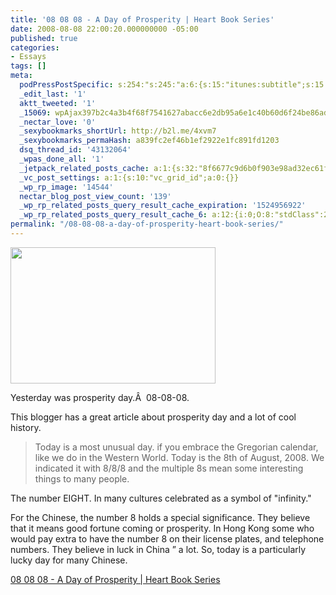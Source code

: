 ```yaml
---
title: '08 08 08 - A Day of Prosperity | Heart Book Series'
date: 2008-08-08 22:00:20.000000000 -05:00
published: true
categories:
- Essays
tags: []
meta:
  podPressPostSpecific: s:254:"s:245:"a:6:{s:15:"itunes:subtitle";s:15:"##PostExcerpt##";s:14:"itunes:summary";s:15:"##PostExcerpt##";s:15:"itunes:keywords";s:17:"##WordPressCats##";s:13:"itunes:author";s:10:"##Global##";s:15:"itunes:explicit";s:2:"No";s:12:"itunes:block";s:2:"No";}";";
  _edit_last: '1'
  aktt_tweeted: '1'
  _15069: wpAjax397b2c4a3b4f68f7541627abacc6e2db95a6e1c40b60d6f24be86adaead92df8732a39ffb114487514d2bd03505b3bea
  _nectar_love: '0'
  _sexybookmarks_shortUrl: http://b2l.me/4xvm7
  _sexybookmarks_permaHash: a839fc2ef46b1ef2922e1fc891fd1203
  dsq_thread_id: '43132064'
  _wpas_done_all: '1'
  _jetpack_related_posts_cache: a:1:{s:32:"8f6677c9d6b0f903e98ad32ec61f8deb";a:2:{s:7:"expires";i:1494587459;s:7:"payload";a:3:{i:0;a:1:{s:2:"id";i:343;}i:1;a:1:{s:2:"id";i:382;}i:2;a:1:{s:2:"id";i:107;}}}}
  _vc_post_settings: a:1:{s:10:"vc_grid_id";a:0:{}}
  _wp_rp_image: '14544'
  nectar_blog_post_view_count: '139'
  _wp_rp_related_posts_query_result_cache_expiration: '1524956922'
  _wp_rp_related_posts_query_result_cache_6: a:12:{i:0;O:8:"stdClass":2:{s:7:"post_id";s:3:"382";s:5:"score";s:17:"49.72369701772443";}i:1;O:8:"stdClass":2:{s:7:"post_id";s:4:"2330";s:5:"score";s:16:"40.0371177294927";}i:2;O:8:"stdClass":2:{s:7:"post_id";s:3:"290";s:5:"score";s:16:"40.0371177294927";}i:3;O:8:"stdClass":2:{s:7:"post_id";s:4:"1483";s:5:"score";s:17:"39.76762586461896";}i:4;O:8:"stdClass":2:{s:7:"post_id";s:4:"1160";s:5:"score";s:17:"36.46474088135896";}i:5;O:8:"stdClass":2:{s:7:"post_id";s:3:"414";s:5:"score";s:17:"36.46474088135896";}i:6;O:8:"stdClass":2:{s:7:"post_id";s:4:"1198";s:5:"score";s:17:"35.35916123568479";}i:7;O:8:"stdClass":2:{s:7:"post_id";s:4:"1000";s:5:"score";s:17:"35.35916123568479";}i:8;O:8:"stdClass":2:{s:7:"post_id";s:4:"2099";s:5:"score";s:17:"35.20118441301121";}i:9;O:8:"stdClass":2:{s:7:"post_id";s:3:"647";s:5:"score";s:17:"35.20118441301121";}i:10;O:8:"stdClass":2:{s:7:"post_id";s:3:"311";s:5:"score";s:17:"35.20118441301121";}i:11;O:8:"stdClass":2:{s:7:"post_id";s:4:"4430";s:5:"score";s:17:"34.36509663221077";}}
permalink: "/08-08-08-a-day-of-prosperity-heart-book-series/"
---
```

<img class="alignright" src="{{ site.baseurl }}/posts/2008/08/8s.jpg" alt="" width="328" height="218" />

Yesterday was prosperity day.Â  08-08-08.

This blogger has a great article about prosperity day and a lot of cool history.
>Today is a most unusual day. if you embrace the Gregorian calendar, like we do in the Western World.  Today is the 8th of August, 2008.  We indicated it with 8/8/8 and the multiple 8s mean some interesting things to many people.

The number EIGHT. In many cultures celebrated as a symbol of  "infinity."

For the Chinese, the number 8 holds a special significance.  They believe that it means good fortune coming or prosperity.  In Hong Kong some who would pay extra to have the number 8 on their license plates, and telephone numbers.  They believe in luck in China  ” a lot.  So, today is a particularly lucky day for many Chinese.</blockquote>
<p><a href="http://heartbookseries.com/stories/08-08-08-a-day-of-prosperity/" rel="nofollow">08 08 08 - A Day of Prosperity | Heart Book Series</a></p>
